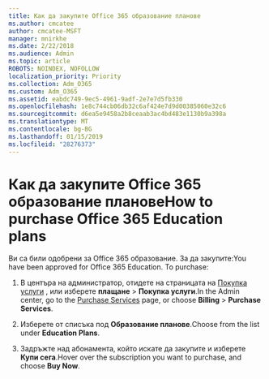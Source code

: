 ```yaml
---
title: Как да закупите Office 365 образование планове
ms.author: cmcatee
author: cmcatee-MSFT
manager: mnirkhe
ms.date: 2/22/2018
ms.audience: Admin
ms.topic: article
ROBOTS: NOINDEX, NOFOLLOW
localization_priority: Priority
ms.collection: Adm_O365
ms.custom: Adm_O365
ms.assetid: eabdc749-9ec5-4961-9adf-2e7e7d5fb330
ms.openlocfilehash: 1e8c744cb06db32c6af424e7d9d00385060e32c6
ms.sourcegitcommit: d6ea5e9458a2b8ceaab3ac4bd483e1130b9a398a
ms.translationtype: MT
ms.contentlocale: bg-BG
ms.lasthandoff: 01/15/2019
ms.locfileid: "28276373"
---
```

# <a name="how-to-purchase-office-365-education-plans"></a><span data-ttu-id="411de-102">Как да закупите Office 365 образование планове</span><span class="sxs-lookup"><span data-stu-id="411de-102">How to purchase Office 365 Education plans</span></span>

<span data-ttu-id="411de-p101">Ви са били одобрени за Office 365 образование. За да закупите:</span><span class="sxs-lookup"><span data-stu-id="411de-p101">You have been approved for Office 365 Education. To purchase:</span></span>
  
1. <span data-ttu-id="411de-105">В центъра на администратор, отидете на страницата на [Покупка услуги](https://go.microsoft.com/fwlink/p/?linkid=868433) , или изберете **плащане** \> **Покупка услуги**.</span><span class="sxs-lookup"><span data-stu-id="411de-105">In the Admin center, go to the [Purchase Services](https://go.microsoft.com/fwlink/p/?linkid=868433) page, or choose **Billing** \> **Purchase Services**.</span></span>
    
2. <span data-ttu-id="411de-106">Изберете от списъка под **Образование планове**.</span><span class="sxs-lookup"><span data-stu-id="411de-106">Choose from the list under **Education Plans**.</span></span>
    
3. <span data-ttu-id="411de-107">Задръжте над абонамента, който искате да закупите и изберете **Купи сега**.</span><span class="sxs-lookup"><span data-stu-id="411de-107">Hover over the subscription you want to purchase, and choose **Buy Now**.</span></span>
    

